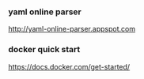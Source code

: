 ### yaml online parser
http://yaml-online-parser.appspot.com

### docker quick start
https://docs.docker.com/get-started/ 